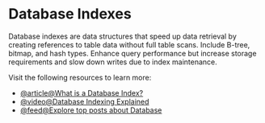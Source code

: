 # Database Indexes

Database indexes are data structures that speed up data retrieval by creating references to table data without full table scans. Include B-tree, bitmap, and hash types. Enhance query performance but increase storage requirements and slow down writes due to index maintenance.

Visit the following resources to learn more:

- [@article@What is a Database Index?](https://www.codecademy.com/article/sql-indexes)
- [@video@Database Indexing Explained](https://www.youtube.com/watch?v=-qNSXK7s7_w)
- [@feed@Explore top posts about Database](https://app.daily.dev/tags/database?ref=roadmapsh)